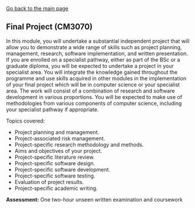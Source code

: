 [Go back to the main page](https://github.com/world-class/REPL)

## Final Project (CM3070)

In this module, you will undertake a substantial independent project
that will allow you to demonstrate a wide range of skills such as
project planning, management, research, software implementation, and
written presentation. If you are enrolled on a specialist pathway,
either as part of the BSc or a graduate diploma, you will be expected
to undertake a project in your specialist area. You will integrate
the knowledge gained throughout the programme and use skills acquired
in other modules in the implementation of your final project which
will be in computer science or your specialist area. The work will
consist of a combination of research and software development in various
proportions. You will be expected to make use of methodologies from
various components of computer science, including your specialist
pathway if appropriate.

Topics covered:

- Project planning and management.
- Project-associated risk management.
- Project-specific research methodology and methods.
- Aims and objectives of your project.
- Project-specific literature review.
- Project-specific software design.
- Project-specific software development.
- Project-specific software testing.
- Evaluation of project results.
- Project-specific academic writing.

**Assessment:** One two-hour unseen written examination and coursework
